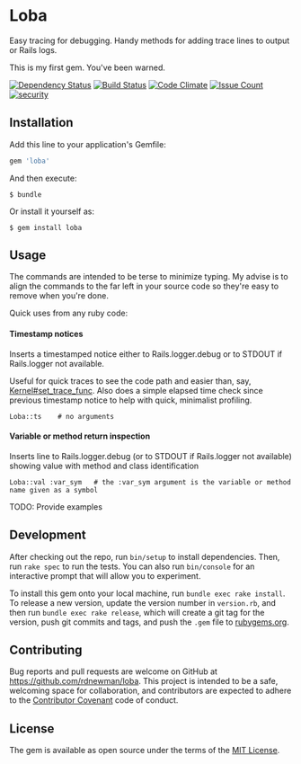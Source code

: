 # Loba

Easy tracing for debugging. Handy methods for adding trace lines to output or Rails logs.

This is my first gem.  You've been warned.

[![Dependency Status](https://gemnasium.com/rdnewman/loba.svg)](https://gemnasium.com/rdnewman/loba)
[![Build Status](https://travis-ci.org/rdnewman/loba.svg?branch=master)](https://travis-ci.org/rdnewman/loba)
[![Code Climate](https://codeclimate.com/github/rdnewman/loba/badges/gpa.svg)](https://codeclimate.com/github/rdnewman/loba)
[![Issue Count](https://codeclimate.com/github/rdnewman/loba/badges/issue_count.svg)](https://codeclimate.com/github/rdnewman/loba)
[![security](https://hakiri.io/github/rdnewman/loba/master.svg)](https://hakiri.io/github/rdnewman/loba/master)

## Installation

Add this line to your application's Gemfile:

```ruby
gem 'loba'
```

And then execute:

    $ bundle

Or install it yourself as:

    $ gem install loba

## Usage

The commands are intended to be terse to minimize typing.  My advise is to align the commands to the far left in your source code so they're easy to remove when you're done.

Quick uses from any ruby code:

#### Timestamp notices

Inserts a timestamped notice either to Rails.logger.debug or to STDOUT if Rails.logger not available.

Useful for quick traces to see the code path and easier than, say, [Kernel#set_trace_func](http://ruby-doc.org/core-2.2.3/Kernel.html#method-i-set_trace_func).
Also does a simple elapsed time check since previous timestamp notice to help with quick, minimalist profiling.

```
Loba::ts    # no arguments
```

#### Variable or method return inspection

Inserts line to Rails.logger.debug (or to STDOUT if Rails.logger not available) showing value with method and class identification

```
Loba::val :var_sym   # the :var_sym argument is the variable or method name given as a symbol
```

TODO: Provide examples

## Development

After checking out the repo, run `bin/setup` to install dependencies. Then, run `rake spec` to run the tests. You can also run `bin/console` for an interactive prompt that will allow you to experiment.

To install this gem onto your local machine, run `bundle exec rake install`. To release a new version, update the version number in `version.rb`, and then run `bundle exec rake release`, which will create a git tag for the version, push git commits and tags, and push the `.gem` file to [rubygems.org](https://rubygems.org).

## Contributing

Bug reports and pull requests are welcome on GitHub at https://github.com/rdnewman/loba. This project is intended to be a safe, welcoming space for collaboration, and contributors are expected to adhere to the [Contributor Covenant](http://contributor-covenant.org) code of conduct.


## License

The gem is available as open source under the terms of the [MIT License](http://opensource.org/licenses/MIT).
